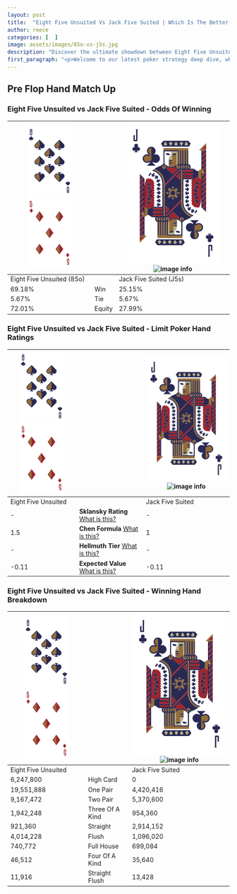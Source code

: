 ```yaml
---
layout: post
title:  "Eight Five Unsuited Vs Jack Five Suited | Which Is The Better Hand In Poker? A Complete Guide"
author: reece
categories: [  ]
image: assets/images/85o-vs-j5s.jpg
description: "Discover the ultimate showdown between Eight Five Unsuited and Jack Five Suited in poker! Uncover the odds, strategies, and scenarios where one hand triumphs over the other. Get ready to up your poker game with this thrilling analysis."
first_paragraph: "<p>Welcome to our latest poker strategy deep dive, where we're pitting two distinct hands against each other in a high-stakes showdown: Eight Five Unsuited vs Jack Five Suited.</p><p>In the dynamic world of poker, every decision counts, and knowing which hand holds the upper hand is key to your success at the table.</p><p>In this article, we'll dissect these two hands, explore the scenarios where one dominates the other, and equip you with the knowledge to make strategic choices that can tip the odds in your favor.</p><p>Get ready to unravel the intriguing dynamics of these poker hands and elevate your game to new heights.</p>"
---
```




[comment]: # (sp0)

## Pre Flop Hand Match Up

<div class="table hand-ratings" markdown="1"> 



### Eight Five Unsuited vs Jack Five Suited - Odds Of Winning


    
| ![image info](assets/images/hand1/8.png) ![image info](assets/images/hand1/5o.png) |  | ![image info](assets/images/hand2/J.png) ![image info](assets/images/hand2/5s.png) |
| -------- | -------- | -------- |
| Eight Five Unsuited (85o) |  | Jack Five Suited (J5s) |
| 69.18% | Win | 25.15% |
| 5.67% | Tie | 5.67% |
| 72.01% | Equity | 27.99% |




[comment]: # (sp1)



### Eight Five Unsuited vs Jack Five Suited - Limit Poker Hand Ratings


    
| ![image info](assets/images/hand1/8.png) ![image info](assets/images/hand1/5o.png) |  | ![image info](assets/images/hand2/J.png) ![image info](assets/images/hand2/5s.png) |
| -------- | -------- | -------- |
| Eight Five Unsuited |  | Jack Five Suited |
| - | **Sklansky Rating** [What is this?](/sklansky-rating-explained) | - |
| 1.5 | **Chen Formula** [What is this?](/chen-formula-explained) | 1 |
| - | **Hellmuth Tier** [What is this?](/Hellmuth-tier-explained) | - |
| -0.11 | **Expected Value** [What is this?](/expected-value-explained) | -0.11 |




[comment]: # (sp2)



### Eight Five Unsuited vs Jack Five Suited - Winning Hand Breakdown


    
| ![image info](assets/images/hand1/8.png) ![image info](assets/images/hand1/5o.png) |  | ![image info](assets/images/hand2/J.png) ![image info](assets/images/hand2/5s.png) |
| -------- | -------- | -------- |
| Eight Five Unsuited |  | Jack Five Suited |
| 6,247,800 | High Card | 0 |
| 19,551,888 | One Pair | 4,420,416 |
| 9,167,472 | Two Pair | 5,370,600 |
| 1,942,248 | Three Of A Kind | 954,360 |
| 921,360 | Straight | 2,914,152 |
| 4,014,228 | Flush | 1,096,020 |
| 740,772 | Full House | 699,084 |
| 46,512 | Four Of A Kind | 35,640 |
| 11,916 | Straight Flush | 13,428 |




[comment]: # (sp3)



</div>

[comment]: # (sp4)



[comment]: # (sp5)

